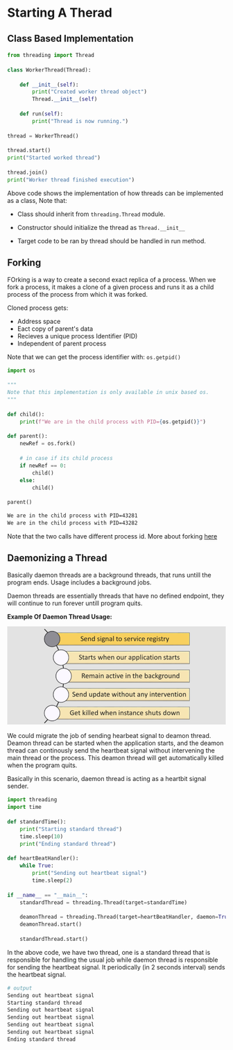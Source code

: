 # Starting A Therad


## Class Based Implementation

```py
from threading import Thread

class WorkerThread(Thread):

    def __init__(self):
        print("Created worker thread object")
        Thread.__init__(self)
    
    def run(self):
        print("Thread is now running.")
    
thread = WorkerThread()

thread.start()
print("Started worked thread")

thread.join()
print("Worker thread finished execution")
```

Above code shows the implementation of how threads can be implemented as a class, Note that:

- Class should inherit from ``threading.Thread`` module.

- Constructor should initialize the thread as ``Thread.__init__``

- Target code to be ran by thread should be handled in run method.


## Forking

FOrking is a way to create a second exact replica of a process. When we fork a process, it makes a clone of a given process and runs it as a child process of the process from which it was forked.

Cloned process gets:
- Address space
- Eact copy of parent's data
- Recieves a unique process Identifier (PID)
- Independent of parent process

Note that we can get the process identifier with: ``os.getpid()``

```python
import os

"""
Note that this implementation is only available in unix based os.
"""

def child():
    print(f"We are in the child process with PID={os.getpid()}")

def parent():
    newRef = os.fork()

    # in case if its child process
    if newRef == 0:
        child()
    else:
        child()

parent()

```

```sh
We are in the child process with PID=43281
We are in the child process with PID=43282
```

Note that the two calls have different process id. More about forking [here](https://www.geeksforgeeks.org/python-os-fork-method/)


## Daemonizing a Thread 

Basically daemon threads are a background threads, that runs untill the program ends. Usage includes a background jobs.

Daemon threads are essentially threads that have no defined endpoint, they will continue to run forever untill program quits.

**Example Of Daemon Thread Usage:**

![Deamon Threads](../../../images/Deamon%20Threads%20Example.png)

We could migrate the job of sending hearbeat signal to deamon thread.  Deamon thread can be started when the application starts, and the deamon thread can continously send the heartbeat signal without intervening the main thread or the process. This deamon thread will get automatically killed when the program quits. 

Basically in this scenario, daemon thread is acting as a heartbit signal sender.

```python
import threading
import time

def standardTime():
    print("Starting standard thread")
    time.sleep(10)
    print("Ending standard thread")

def heartBeatHandler():
    while True:
        print("Sending out heartbeat signal")
        time.sleep(2)

if __name__ == "__main__":
    standardThread = threading.Thread(target=standardTime)

    deamonThread = threading.Thread(target=heartBeatHandler, daemon=True)
    deamonThread.start()

    standardThread.start()

```

In the above code, we have two thread, one is a standard thread that is responsible for handling the usual job while daemon thread is responsible for sending the heartbeat signal. It periodically (in 2 seconds interval) sends the heartbeat signal.

```sh
# output
Sending out heartbeat signal
Starting standard thread
Sending out heartbeat signal
Sending out heartbeat signal
Sending out heartbeat signal
Sending out heartbeat signal
Ending standard thread
```

